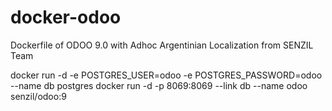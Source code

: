 # docker-odoo
Dockerfile of ODOO 9.0 with Adhoc Argentinian Localization from SENZIL Team


docker run -d -e POSTGRES_USER=odoo -e POSTGRES_PASSWORD=odoo --name db postgres
docker run -d -p 8069:8069 --link db --name odoo senzil/odoo:9